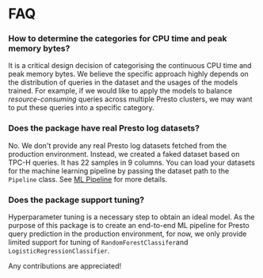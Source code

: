 # FAQ

### How to determine the categories for CPU time and peak memory bytes?

It is a critical design decision of categorising the continuous CPU time and peak
memory bytes. We believe the specific approach highly depends on the distribution
of queries in the dataset and the usages of the models trained. For example, if
we would like to apply the models to balance *resource-consuming* queries across
multiple Presto clusters, we may want to put these queries into a specific category.

### Does the package have real Presto log datasets?

No. We don't provide any real Presto log datasets fetched from the production
environment. Instead, we created a faked dataset based on TPC-H queries. It has
22 samples in 9 columns. You can load your datasets for the machine learning
pipeline by passing the dataset path to the `Pipeline` class. See [ML Pipeline](pipeline.md)
for more details.

### Does the package support tuning?

Hyperparameter tuning is a necessary step to obtain an ideal model. As the purpose
of this package is to create an end-to-end ML pipeline for Presto query prediction
in the production environment, for now, we only provide limited support for tuning of `RandomForestClassifer`and `LogisticRegressionClassifier`.

Any contributions are appreciated!
